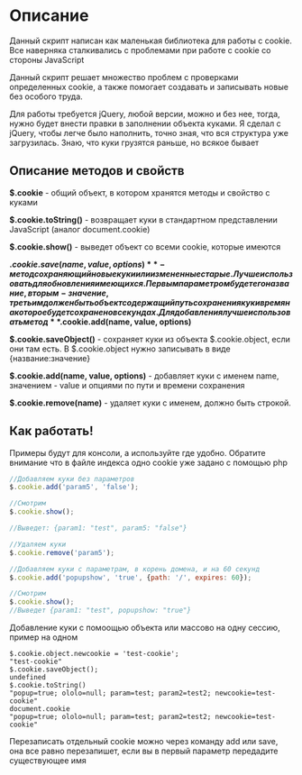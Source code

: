 Описание
==============

Данный скрипт написан как маленькая библиотека для работы с cookie.
Все наверняка сталкивались с проблемами при работе с cookie со стороны JavaScript

Данный скрипт решает множество проблем с проверками определенных cookie,
а также помогает создавать и записывать новые без особого труда.

Для работы требуется jQuery, любой версии, можно и без нее, тогда, нужно будет внести правки
в заполнении объекта куками. Я сделал с jQuery, чтобы легче было наполнить, точно зная, что вся
структура уже загрузилась. Знаю, что куки грузятся раньше, но всякое бывает

Описание методов и свойств
--------------------------

**$.cookie** - общий объект, в котором хранятся методы и свойство с куками

**$.cookie.toString()** - возвращает куки в стандартном представлении JavaScript (аналог document.cookie)

**$.cookie.show()** - выведет объект со всеми cookie, которые имеются

**$.cookie.save(name, value, options)** - метод сохраняющий новые куки или измененные старые. Лучше использовать для обновления имеющихся. Первым параметром будет его название, 
вторым - значение, третьим должен быть объект содержащий путь сохранения кук и время на которое будет сохранено в секундах. Для добавления лучше использовать метод **$.cookie.add(name, value, options)**

**$.cookie.saveObject()** - сохраняет куки из объекта $.cookie.object, если они там есть. В $.cookie.object нужно записывать в виде {название:значение}

**$.cookie.add(name, value, options)** - добавляет куки с именем name, значением - value и опциями по пути и времени сохранения

**$.cookie.remove(name)** - удаляет куки с именем, должно быть строкой. 

Как работать!
---------------

Примеры будут для консоли, а используйте где удобно. Обратите внимание что в файле индекса одно cookie уже задано с помощью php

```js
//Добавляем куки без параметров
$.cookie.add('param5', 'false');

//Смотрим
$.cookie.show();

//Выведет: {param1: "test", param5: "false"}

//Удаляем куки
$.cookie.remove('param5');

//Добавляем куки с параметрам, в корень домена, и на 60 секунд
$.cookie.add('popupshow', 'true', {path: '/', expires: 60});

//Смотрим
$.cookie.show();
//Выведет {param1: "test", popupshow: "true"}
```

Добавление куки с помоощью объекта или массово на одну сессию, пример на одном

```
$.cookie.object.newcookie = 'test-cookie';
"test-cookie"
$.cookie.saveObject();
undefined
$.cookie.toString()
"popup=true; ololo=null; param=test; param2=test2; newcookie=test-cookie"
document.cookie
"popup=true; ololo=null; param=test; param2=test2; newcookie=test-cookie"
```

Перезаписать отдельный cookie можно через команду add или save, она все равно перезапишет, если вы в первый параметр передадите существующее имя
